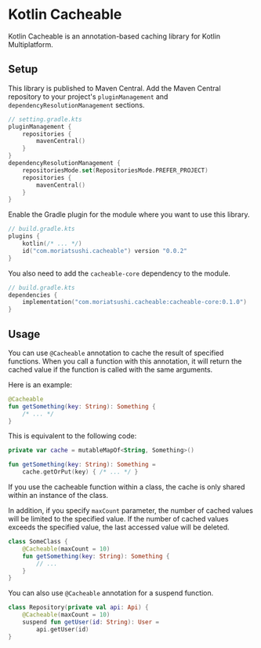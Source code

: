 # Kotlin Cacheable

Kotlin Cacheable is an annotation-based caching library for Kotlin Multiplatform.

## Setup

This library is published to Maven Central.
Add the Maven Central repository to your project's `pluginManagement` and
`dependencyResolutionManagement` sections.

```kotlin
// setting.gradle.kts
pluginManagement {
    repositories {
        mavenCentral()
    }
}
dependencyResolutionManagement {
    repositoriesMode.set(RepositoriesMode.PREFER_PROJECT)
    repositories {
        mavenCentral()
    }
}
```

Enable the Gradle plugin for the module where you want to use this library.

```kotlin
// build.gradle.kts
plugins {
    kotlin(/* ... */)
    id("com.moriatsushi.cacheable") version "0.0.2"
}
```

You also need to add the `cacheable-core` dependency to the module.

```kotlin
// build.gradle.kts
dependencies {
    implementation("com.moriatsushi.cacheable:cacheable-core:0.1.0")
}
```

## Usage

You can use `@Cacheable` annotation to cache the result of specified functions.
When you call a function with this annotation, it will return the cached value if the function is
called with the same arguments.

Here is an example:

```kotlin
@Cacheable
fun getSomething(key: String): Something {
    /* ... */
}
```

This is equivalent to the following code:

```kotlin
private var cache = mutableMapOf<String, Something>()

fun getSomething(key: String): Something =
    cache.getOrPut(key) { /* ... */ }
```

If you use the cacheable function within a class, the cache is only shared within an instance of the
class.

In addition, if you specify `maxCount` parameter, the number of cached values will be limited to the
specified value.
If the number of cached values exceeds the specified value, the last accessed value will be deleted.

```kotlin
class SomeClass {
    @Cacheable(maxCount = 10)
    fun getSomething(key: String): Something {
        // ...
    }
}
```

You can also use `@Cacheable` annotation for a suspend function.

```kotlin
class Repository(private val api: Api) {
    @Cacheable(maxCount = 10)
    suspend fun getUser(id: String): User =
        api.getUser(id)
}
```
